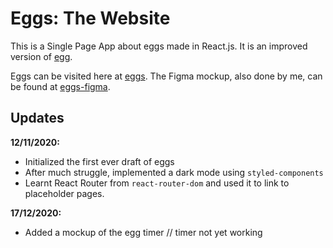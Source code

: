 # Eggs: The Website

This is a Single Page App about eggs made in React.js. It is an improved version of [egg](https://github.com/ashalexis/egg).

Eggs can be visited here at [eggs](https://ashalexis.github.io/eggs/).
The Figma mockup, also done by me, can be found at [eggs-figma](https://www.figma.com/file/bFiA9k3i2c4lhiLIaQaI55/v1.0?node-id=2%3A2).

## Updates

**12/11/2020:** 
* Initialized the first ever draft of eggs
* After much struggle, implemented a dark mode using `styled-components`
* Learnt React Router from `react-router-dom` and used it to link to placeholder pages.

**17/12/2020:** 
* Added a mockup of the egg timer // timer not yet working
